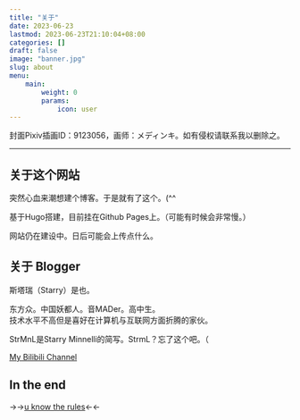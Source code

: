 ```yaml
---
title: "关于"
date: 2023-06-23
lastmod: 2023-06-23T21:10:04+08:00
categories: []
draft: false
image: "banner.jpg"
slug: about
menu:
    main: 
        weight: 0
        params:
            icon: user
---
```


封面Pixiv插画ID：9123056，画师：メディンキ。如有侵权请联系我以删除之。

***


## 关于这个网站

突然心血来潮想建个博客。于是就有了这个。(^^

基于Hugo搭建，目前挂在Github Pages上。（可能有时候会非常慢。）

网站仍在建设中。日后可能会上传点什么。
<br>

## 关于 Blogger

斯塔瑞（Starry）是也。

东方众。中国妖都人。音MADer。高中生。  
技术水平不高但是喜好在计算机与互联网方面折腾的家伙。

StrMnL是Starry Minnelli的简写。StrmL？忘了这个吧。（

[My Bilibili Channel](https://b23.tv/5250T8l)
<br>
<!--
## 关于"StrmL"和"StrMnL"？
两者的共同部分“Str”，很明显就是“Starry”了。无需解释。（）
前者是先有的。“mL”当然不是随便乱敲的，不过就当它没有实义好了。这个最早是用在了什么地方？忘了。总之主要用在了一些需要简短的“代号”的地方，比如东方Project的机签（笑）。顺便一提，L大写是因为除了首字母以外，这个字母大写看起来最不奇怪。（这一点就已经够奇怪了吧
后者的出现是因为改github用户名时发现“StrmL”被注册过了。怎么办呢？遂将“mL”定义为“Minnelli”。但是“StrMinnelli”又有点长了，于是又变形为“MnL”。“StrmL”便改成了“StrMnL”。
可能以后更多会使用第二个吧。
<br>
-->

## In the end

→→[u know the rules](https://vdse.bdstatic.com//192d9a98d782d9c74c96f09db9378d93.mp4)←←
